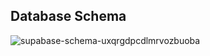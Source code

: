 ## Database Schema
![supabase-schema-uxqrgdpcdlmrvozbuoba](https://github.com/user-attachments/assets/7d800090-2a42-4073-8354-0cb85e53ee28)
